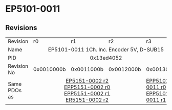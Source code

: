 # EP5101-0011

## Revisions
<table>
<tr>
<td>Revision</td>
<td>r0</td>
<td>r1</td>
<td>r2</td>
<td>r3</td>
</tr>
<tr>
<td>Name</td>
<td colspan=4 align="center">EP5101-0011 1Ch. Inc. Encoder 5V, D-SUB15</td>
</tr>
<tr>
<td>PID</td>
<td colspan=4 align="center">0x13ed4052</td>
</tr>
<tr>
<td>Revision No</td>
<td>0x0010000b</td>
<td>0x0011000b</td>
<td>0x0012000b</td>
<td>0x0013000b</td>
</tr>
<tr>
<td>Same PDOs as</td>
<td colspan=3 align="center"><a href="EP5151-0002.md">EP5151-0002 r2</a><br/><a href="EPP5151-0002.md">EPP5151-0002 r0</a><br/><a href="EPP5151-0002.md">EPP5151-0002 r1</a><br/><a href="ER5151-0002.md">ER5151-0002 r2</a></td>
<td><a href="EPP5101-0011.md">EPP5101-0011 r0</a><br/><a href="EPP5101-0011.md">EPP5101-0011 r1</a></td>
</tr>
</table>
